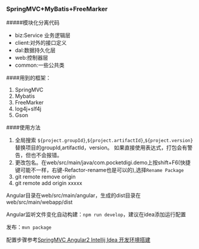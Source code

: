 ### SpringMVC+MyBatis+FreeMarker
#####模块化分离代码

- biz:Service 业务逻辑层
- client:对外的接口定义
- dal:数据持久化层
- web:控制器层
- common:一些公共类


####用到的框架：

1. SpringMVC
2. Mybatis
3. FreeMarker
4. log4j+slf4j
5. Gson

####使用方法
1. 全局搜索 `${project.groupId}`,`${project.artifactId}`,`${project.version}`替换项目的groupId,artifactId，version。
如果直接使用表达式，打包会有警告，但也不会报错。
2. 更改包名。在web/src/main/java/com.pocketdigi.demo上按shift+F6(快捷键可能不一样，右键-Refactor-rename也是可以的),选择`Rename Package`
3. git remote remove origin
4. git remote add origin xxxxx


Angular目录在web/src/main/angular，生成的dist目录在web/src/main/webapp/dist

Angular监听文件变化自动构建：`npm run develop`，建议在idea添加运行配置

发布：`mvn package`

配置步骤参考[SpringMVC Angular2 Intellij Idea 开发环境搭建](https://www.pocketdigi.com/20170214/1567.html)